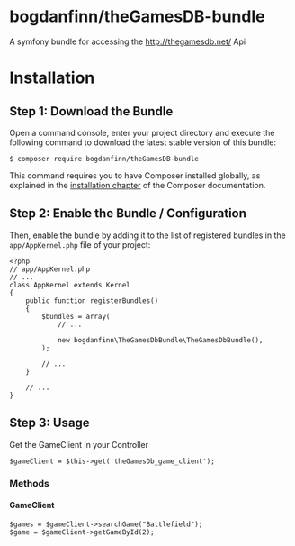 # bogdanfinn/theGamesDB-bundle
A symfony bundle for accessing the http://thegamesdb.net/ Api



Installation
============

Step 1: Download the Bundle
---------------------------

Open a command console, enter your project directory and execute the
following command to download the latest stable version of this bundle:

```console
$ composer require bogdanfinn/theGamesDB-bundle
```

This command requires you to have Composer installed globally, as explained
in the [installation chapter](https://getcomposer.org/doc/00-intro.md)
of the Composer documentation.

Step 2: Enable the Bundle / Configuration
-------------------------

Then, enable the bundle by adding it to the list of registered bundles
in the `app/AppKernel.php` file of your project:

```
<?php
// app/AppKernel.php
// ...
class AppKernel extends Kernel
{
    public function registerBundles()
    {
        $bundles = array(
            // ...

            new bogdanfinn\TheGamesDbBundle\TheGamesDbBundle(),
        );

        // ...
    }

    // ...
}
```

Step 3: Usage
----------------

Get the GameClient in your Controller

```
$gameClient = $this->get('theGamesDb_game_client');
```


### Methods

#### GameClient

```
$games = $gameClient->searchGame("Battlefield");
$game = $gameClient->getGameById(2);
```

